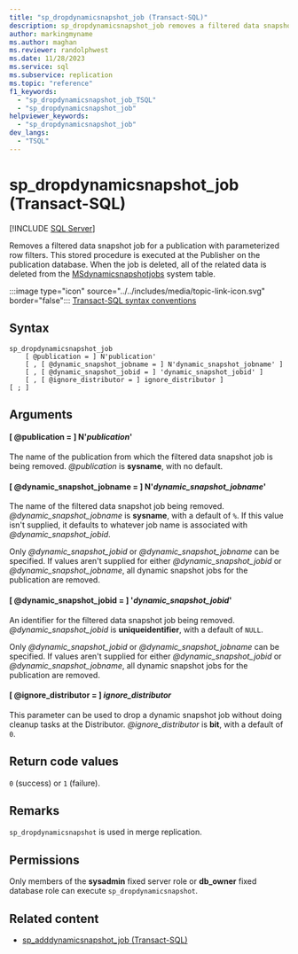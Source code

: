 ```yaml
---
title: "sp_dropdynamicsnapshot_job (Transact-SQL)"
description: sp_dropdynamicsnapshot_job removes a filtered data snapshot job for a publication with parameterized row filters.
author: markingmyname
ms.author: maghan
ms.reviewer: randolphwest
ms.date: 11/28/2023
ms.service: sql
ms.subservice: replication
ms.topic: "reference"
f1_keywords:
  - "sp_dropdynamicsnapshot_job_TSQL"
  - "sp_dropdynamicsnapshot_job"
helpviewer_keywords:
  - "sp_dropdynamicsnapshot_job"
dev_langs:
  - "TSQL"
---
```

# sp_dropdynamicsnapshot_job (Transact-SQL)

[!INCLUDE [SQL Server](../../includes/applies-to-version/sqlserver.md)]

Removes a filtered data snapshot job for a publication with parameterized row filters. This stored procedure is executed at the Publisher on the publication database. When the job is deleted, all of the related data is deleted from the [MSdynamicsnapshotjobs](../system-tables/msdynamicsnapshotjobs-transact-sql.md) system table.

:::image type="icon" source="../../includes/media/topic-link-icon.svg" border="false"::: [Transact-SQL syntax conventions](../../t-sql/language-elements/transact-sql-syntax-conventions-transact-sql.md)

## Syntax

```syntaxsql
sp_dropdynamicsnapshot_job
    [ @publication = ] N'publication'
    [ , [ @dynamic_snapshot_jobname = ] N'dynamic_snapshot_jobname' ]
    [ , [ @dynamic_snapshot_jobid = ] 'dynamic_snapshot_jobid' ]
    [ , [ @ignore_distributor = ] ignore_distributor ]
[ ; ]
```

## Arguments

#### [ @publication = ] N'*publication*'

The name of the publication from which the filtered data snapshot job is being removed. *@publication* is **sysname**, with no default.

#### [ @dynamic_snapshot_jobname = ] N'*dynamic_snapshot_jobname*'

The name of the filtered data snapshot job being removed. *@dynamic_snapshot_jobname* is **sysname**, with a default of `%`. If this value isn't supplied, it defaults to whatever job name is associated with *@dynamic_snapshot_jobid*.

Only *@dynamic_snapshot_jobid* or *@dynamic_snapshot_jobname* can be specified. If values aren't supplied for either *@dynamic_snapshot_jobid* or *@dynamic_snapshot_jobname*, all dynamic snapshot jobs for the publication are removed.

#### [ @dynamic_snapshot_jobid = ] '*dynamic_snapshot_jobid*'

An identifier for the filtered data snapshot job being removed. *@dynamic_snapshot_jobid* is **uniqueidentifier**, with a default of `NULL`.

Only *@dynamic_snapshot_jobid* or *@dynamic_snapshot_jobname* can be specified. If values aren't supplied for either *@dynamic_snapshot_jobid* or *@dynamic_snapshot_jobname*, all dynamic snapshot jobs for the publication are removed.

#### [ @ignore_distributor = ] *ignore_distributor*

This parameter can be used to drop a dynamic snapshot job without doing cleanup tasks at the Distributor. *@ignore_distributor* is **bit**, with a default of `0`.

## Return code values

`0` (success) or `1` (failure).

## Remarks

`sp_dropdynamicsnapshot` is used in merge replication.

## Permissions

Only members of the **sysadmin** fixed server role or **db_owner** fixed database role can execute `sp_dropdynamicsnapshot`.

## Related content

- [sp_adddynamicsnapshot_job (Transact-SQL)](sp-adddynamicsnapshot-job-transact-sql.md)
